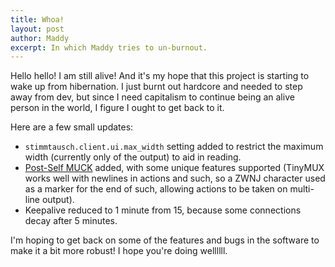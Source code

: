 ```yaml
---
title: Whoa!
layout: post
author: Maddy
excerpt: In which Maddy tries to un-burnout.
---
```


Hello hello! I am still alive! And it's my hope that this project is starting to wake up from hibernation. I just burnt out hardcore and needed to step away from dev, but since I need capitalism to continue being an alive person in the world, I figure I ought to get back to it.

Here are a few small updates:

* `stimmtausch.client.ui.max_width` setting added to restrict the maximum width (currently only of the output) to aid in reading.
* [Post-Self MUCK](https://muck.post-self.com) added, with some unique features supported (TinyMUX works well with newlines in actions and such, so a ZWNJ character used as a marker for the end of such, allowing actions to be taken on multi-line output).
* Keepalive reduced to 1 minute from 15, because some connections decay after 5 minutes.

I'm hoping to get back on some of the features and bugs in the software to make it a bit more robust! I hope you're doing wellllll.
